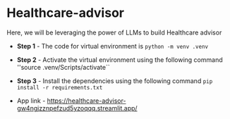 # Healthcare-advisor
Here, we will be leveraging the power of LLMs to build Healthcare advisor

* **Step 1** - The code for virtual environment is ``python -m venv .venv``

* **Step 2** - Activate the virtual environment using the following command ''source .venv/Scripts/activate``

* **Step 3** - Install the dependencies using the following command ``pip install -r requirements.txt``

* App link - https://healthcare-advisor-gw4ngjzznpefzud5yzoqqq.streamlit.app/
